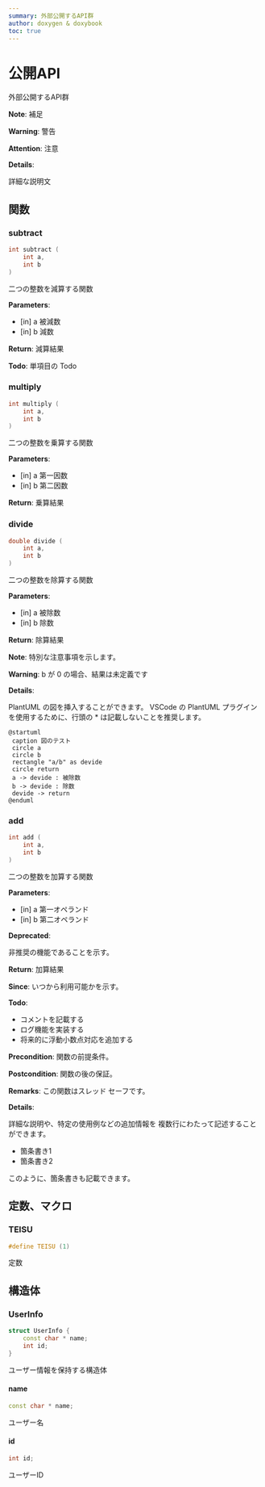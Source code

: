 ```yaml
---
summary: 外部公開するAPI群
author: doxygen & doxybook
toc: true
---
```


<!-- IMPORTANT: This is an AUTOMATICALLY GENERATED file by doxygen and doxybook. Manual edits are NOT allowed. -->

# 公開API

外部公開するAPI群

**Note**: 補足

**Warning**: 警告

**Attention**: 注意

**Details**:

詳細な説明文

## 関数

### subtract

```cpp
int subtract (
    int a,
    int b
)
```

二つの整数を減算する関数

**Parameters**:

* [in] a 被減数
* [in] b 減数

**Return**: 減算結果

**Todo**: 単項目の Todo

### multiply

```cpp
int multiply (
    int a,
    int b
)
```

二つの整数を乗算する関数

**Parameters**:

* [in] a 第一因数
* [in] b 第二因数

**Return**: 乗算結果

### divide

```cpp
double divide (
    int a,
    int b
)
```

二つの整数を除算する関数

**Parameters**:

* [in] a 被除数
* [in] b 除数

**Return**: 除算結果

**Note**: 特別な注意事項を示します。

**Warning**: b が 0 の場合、結果は未定義です

**Details**:

PlantUML の図を挿入することができます。
 VSCode の PlantUML プラグインを使用するために、行頭の * は記載しないことを推奨します。

```plantuml
@startuml
 caption 図のテスト
 circle a
 circle b
 rectangle "a/b" as devide
 circle return
 a -> devide : 被除数
 b -> devide : 除数
 devide -> return
@enduml
```

### add

```cpp
int add (
    int a,
    int b
)
```

二つの整数を加算する関数

**Parameters**:

* [in] a 第一オペランド
* [in] b 第二オペランド

**Deprecated**:

非推奨の機能であることを示す。

**Return**: 加算結果

**Since**: いつから利用可能かを示す。

**Todo**:

* コメントを記載する
* ログ機能を実装する
* 将来的に浮動小数点対応を追加する

**Precondition**: 関数の前提条件。

**Postcondition**: 関数の後の保証。

**Remarks**: この関数はスレッド セーフです。

**Details**:

詳細な説明や、特定の使用例などの追加情報を
 複数行にわたって記述することができます。

* 箇条書き1
* 箇条書き2

このように、箇条書きも記載できます。

## 定数、マクロ

### TEISU

```cpp
#define TEISU (1)
```

定数

## 構造体

### UserInfo

```cpp
struct UserInfo {
    const char * name;
    int id;
}
```

ユーザー情報を保持する構造体

#### name

```cpp
const char * name;
```

ユーザー名

#### id

```cpp
int id;
```

ユーザーID
